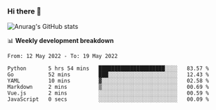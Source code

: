 ### Hi there 👋
![Anurag's GitHub stats](https://github-readme-stats.vercel.app/api?username=jami1024&show_icons=true&theme=radical)

📊 **Weekly development breakdown**
<!--START_SECTION:waka-->

```text
From: 12 May 2022 - To: 19 May 2022

Python       5 hrs 54 mins   █████████████████████░░░░   83.57 %
Go           52 mins         ███░░░░░░░░░░░░░░░░░░░░░░   12.43 %
YAML         10 mins         ▓░░░░░░░░░░░░░░░░░░░░░░░░   02.58 %
Markdown     2 mins          ▒░░░░░░░░░░░░░░░░░░░░░░░░   00.69 %
Vue.js       2 mins          ░░░░░░░░░░░░░░░░░░░░░░░░░   00.59 %
JavaScript   0 secs          ░░░░░░░░░░░░░░░░░░░░░░░░░   00.09 %
```

<!--END_SECTION:waka-->
<!--
**jami1024/jami1024** is a ✨ _special_ ✨ repository because its `README.md` (this file) appears on your GitHub profile.

Here are some ideas to get you started:

- 🔭 I’m currently working on ...
- 🌱 I’m currently learning ...
- 👯 I’m looking to collaborate on ...
- 🤔 I’m looking for help with ...
- 💬 Ask me about ...
- 📫 How to reach me: ...
- 😄 Pronouns: ...
- ⚡ Fun fact: ...
-->
